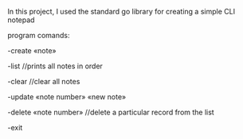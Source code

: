 In this project, I used the standard go library for creating a simple CLI notepad

program comands:

-create «note»

-list //prints all notes in order

-clear //clear all notes

-update «note number» «new note»
  
-delete «note number» //delete a particular record from the list
  
-exit
